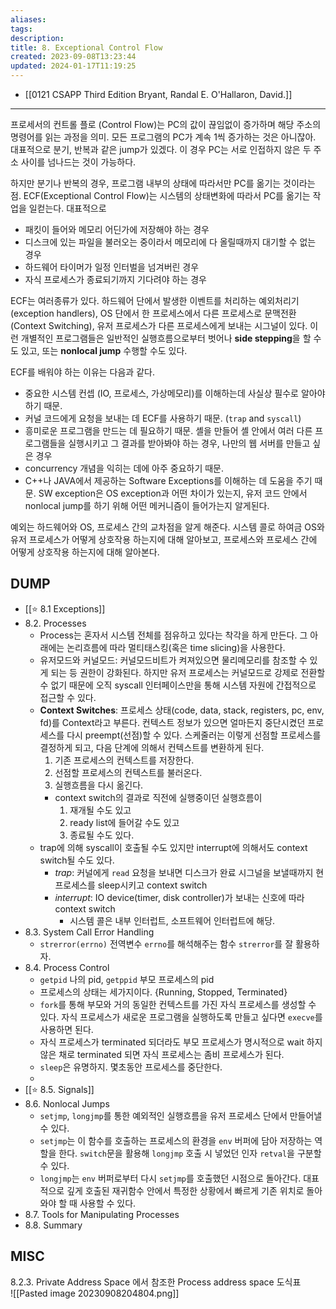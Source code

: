 ```yaml
---
aliases: 
tags: 
description:
title: 8. Exceptional Control Flow
created: 2023-09-08T13:23:44
updated: 2024-01-17T11:19:25
---
```

- [[0121 CSAPP Third Edition Bryant, Randal E. O'Hallaron, David.]]
___

프로세서의 컨트롤 플로 (Control Flow)는 PC의 값이 끊임없이 증가하며 해당 주소의 명령어를 읽는 과정을 의미. 모든 프로그램의 PC가 계속 1씩 증가하는 것은 아니잖아. 대표적으로 분기, 반복과 같은 jump가 있겠다. 이 경우 PC는 서로 인접하지 않은 두 주소 사이를 넘나드는 것이 가능하다.

하지만 분기나 반복의 경우, 프로그램 내부의 상태에 따라서만 PC를 옮기는 것이라는 점. ECF(Exceptional Control Flow)는 시스템의 상태변화에 따라서 PC를 옮기는 작업을 일컫는다. 대표적으로

- 패킷이 들어와 메모리 어딘가에 저장해야 하는 경우
- 디스크에 있는 파일을 불러오는 중이라서 메모리에 다 올릴때까지 대기할 수 없는 경우
- 하드웨어 타이머가 일정 인터벌을 넘겨버린 경우
- 자식 프로세스가 종료되기까지 기다려야 하는 경우

ECF는 여러종류가 있다. 하드웨어 단에서 발생한 이벤트를 처리하는 예외처리기 (exception handlers), OS 단에서 한 프로세스에서 다른 프로세스로 문맥전환(Context Switching), 유저 프로세스가 다른 프로세스에게 보내는 시그널이 있다. 이런 개별적인 프로그램들은 일반적인 실행흐름으로부터 벗어나 **side stepping**을 할 수도 있고, 또는 **nonlocal jump** 수행할 수도 있다.

ECF를 배워야 하는 이유는 다음과 같다.

- 중요한 시스템 컨셉 (IO, 프로세스, 가상메모리)를 이해하는데 사실상 필수로 알아야 하기 때문.
- 커널 코드에게 요청을 보내는 데 ECF를 사용하기 때문. (`trap` and `syscall`)
- 흥미로운 프로그램을 만드는 데 필요하기 때문. 셸을 만들어 셸 안에서 여러 다른 프로그램들을 실행시키고 그 결과를 받아봐야 하는 경우, 나만의 웹 서버를 만들고 싶은 경우
- concurrency 개념을 익히는 데에 아주 중요하기 때문.
- C++나 JAVA에서 제공하는 Software Exceptions를 이해하는 데 도움을 주기 때문. SW exception은 OS exception과 어떤 차이가 있는지, 유저 코드 안에서 nonlocal jump를 하기 위해 어떤 메커니즘이 들어가는지 알게된다.

예외는 하드웨어와 OS, 프로세스 간의 교차점을 알게 해준다. 시스템 콜로 하여금 OS와 유저 프로세스가 어떻게 상호작용 하는지에 대해 알아보고, 프로세스와 프로세스 간에 어떻게 상호작용 하는지에 대해 알아본다.

## DUMP

- [[⭐️ 8.1 Exceptions]]
- 8.2. Processes
	- Process는 혼자서 시스템 전체를 점유하고 있다는 착각을 하게 만든다. 그 아래에는 논리흐름에 따라 멀티태스킹(혹은 time slicing)을 사용한다.
	- 유저모드와 커널모드: 커널모드비트가 켜져있으면 물리메모리를 참조할 수 있게 되는 등 권한이 강화된다. 하지만 유저 프로세스는 커널모드로 강제로 전환할 수 없기 때문에 오직 syscall 인터페이스만을 통해 시스템 자원에 간접적으로 접근할 수 있다.
	- **Context Switches**: 프로세스 상태(code, data, stack, registers, pc, env, fd)를 Context라고 부른다. 컨텍스트 정보가 있으면 얼마든지 중단시켰던 프로세스를 다시 preempt(선점)할 수 있다. 스케줄러는 이렇게 선점할 프로세스를 결정하게 되고, 다음 단계에 의해서 컨텍스트를 변환하게 된다.
		1. 기존 프로세스의 컨텍스트를 저장한다.
		2. 선점할 프로세스의 컨텍스트를 불러온다.
		3. 실행흐름을 다시 옮긴다.
		- context switch의 결과로 직전에 실행중이던 실행흐름이
			1. 재개될 수도 있고
			2. ready list에 들어갈 수도 있고
			3. 종료될 수도 있다.
	- trap에 의해 syscall이 호출될 수도 있지만 interrupt에 의해서도 context switch될 수도 있다. 
		- *trap*: 커널에게 `read` 요청을 보내면 디스크가 완료 시그널을 보낼때까지 현 프로세스를 sleep시키고 context switch
		- *interrupt*: IO device(timer, disk controller)가 보내는 신호에 따라 context switch
			- 시스템 콜은 내부 인터럽트, 소프트웨어 인터럽트에 해당.
- 8.3. System Call Error Handling
	- `strerror(errno)` 전역변수 `errno`를 해석해주는 함수 `strerror`를 잘 활용하자.
- 8.4. Process Control
	- `getpid` 나의 pid, `getppid` 부모 프로세스의 pid
	- 프로세스의 상태는 세가지이다. {Running, Stopped, Terminated}
	- `fork`를 통해 부모와 거의 동일한 컨텍스트를 가진 자식 프로세스를 생성할 수 있다. 자식 프로세스가 새로운 프로그램을 실행하도록 만들고 싶다면 `execve`를 사용하면 된다.
	- 자식 프로세스가 terminated 되더라도 부모 프로세스가 명시적으로 wait 하지 않은 채로 terminated 되면 자식 프로세스는 좀비 프로세스가 된다.
	- `sleep`은 유명하지. 몇초동안 프로세스를 중단한다.
	- 
- [[⭐️ 8.5. Signals]]
- 8.6. Nonlocal Jumps
	- `setjmp`, `longjmp`를 통한 예외적인 실행흐름을 유저 프로세스 단에서 만들어낼 수 있다. 
	- `setjmp`는 이 함수를 호출하는 프로세스의 환경을 `env` 버퍼에 담아 저장하는 역할을 한다. `switch`문을 활용해 `longjmp` 호출 시 넣었던 인자 `retval`을 구분할 수 있다.
	- `longjmp`는 `env` 버퍼로부터 다시 `setjmp`를 호출했던 시점으로 돌아간다. 대표적으로 깊게 호출된 재귀함수 안에서 특정한 상황에서 빠르게 기존 위치로 돌아와야 할 때 사용할 수 있다.
- 8.7. Tools for Manipulating Processes
- 8.8. Summary

## MISC

8.2.3. Private Address Space 에서 참조한 Process address space 도식표  
![[Pasted image 20230908204804.png]]
